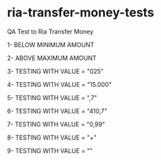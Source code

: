 # ria-transfer-money-tests
QA Test to Ria Transfer Money


1- BELOW MINIMUM AMOUNT

2- ABOVE MAXIMUM AMOUNT

3-  TESTING WITH VALUE = "025"

4- TESTING WITH VALUE = "15.000"

5- TESTING WITH VALUE = ",7"

6- TESTING WITH VALUE = "410,7"

7- TESTING WITH VALUE = "0,99"

8- TESTING WITH VALUE = "+"

9- TESTING WITH VALUE = ""



